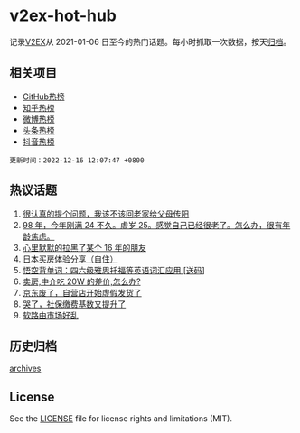 # v2ex-hot-hub

 记录[V2EX](https://www.v2ex.com/)从 2021-01-06 日至今的热门话题。每小时抓取一次数据，按天[归档](archives)。
 
 ## 相关项目

- [GitHub热榜](https://github.com/lonnyzhang423/github-hot-hub)
- [知乎热榜](https://github.com/lonnyzhang423/zhihu-hot-hub)
- [微博热榜](https://github.com/lonnyzhang423/weibo-hot-hub)
- [头条热榜](https://github.com/lonnyzhang423/toutiao-hot-hub)
- [抖音热榜](https://github.com/lonnyzhang423/douyin-hot-hub)


 `更新时间：2022-12-16 12:07:47 +0800`

## 热议话题

1. [很认真的提个问题，我该不该回老家给父母传阳](https://www.v2ex.com/t/902756)
1. [98 年，今年刚满 24 不久。虚岁 25。感觉自己已经很老了。怎么办，很有年龄焦虑。](https://www.v2ex.com/t/902854)
1. [心里默默的拉黑了某个 16 年的朋友](https://www.v2ex.com/t/902851)
1. [日本买房体验分享（自住）](https://www.v2ex.com/t/902719)
1. [悟空背单词：四六级雅思托福等英语词汇应用 [送码]](https://www.v2ex.com/t/902711)
1. [卖房,中介吃 20W 的差价,怎么办?](https://www.v2ex.com/t/902863)
1. [京东废了，自营店开始虚假发货了](https://www.v2ex.com/t/902714)
1. [哭了，社保缴费基数又提升了](https://www.v2ex.com/t/902713)
1. [软路由市场好乱](https://www.v2ex.com/t/902689)

## 历史归档

[archives](archives)

## License

See the [LICENSE](LICENSE) file for license rights and limitations (MIT).
